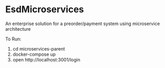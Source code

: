 # EsdMicroservices
An enterprise solution for a preorder/payment system using microservice architecture

To Run:

1. cd microservices-parent
2. docker-compose up
3. open http://localhost:3001/login

